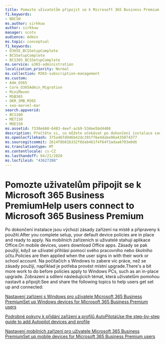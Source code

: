 ```yaml
---
title: Pomozte uživatelům připojit se k Microsoft 365 Business Premium
f1.keywords:
- NOCSH
ms.author: sirkkuw
author: sirkkuw
manager: scotv
audience: Admin
ms.topic: conceptual
f1_keywords:
- O365E_BCSSetupComplete
- BCSSetupComplete
- BCS365_BCSSetupComplete
ms.service: o365-administration
localization_priority: Normal
ms.collection: M365-subscription-management
ms.custom:
- Adm_O365
- Core_O365Admin_Migration
- MiniMaven
- MSB365
- OKR_SMB_M365
- seo-marvel-mar
search.appverid:
- BCS160
- MET150
- MOE150
ms.assetid: f338e660-6483-4eef-acb9-53dee5bd4408
description: Přečtěte si, co můžete očekávat po dokončení instalace sady Business Cloud Suite a po zavedení výchozích zásad zařízení, které jsou připraveny k použití.
ms.openlocfilehash: 375a46fd946b42dc391ff6e4dabe98a435074377
ms.sourcegitcommit: 2614f8b81b332f8dab461f4f64f3adaa6703e0d6
ms.translationtype: MT
ms.contentlocale: cs-CZ
ms.lasthandoff: 04/21/2020
ms.locfileid: "43627208"
---
```

# <a name="help-users-connect-to-microsoft-365-business-premium"></a><span data-ttu-id="a5858-103">Pomozte uživatelům připojit se k Microsoft 365 Business Premium</span><span class="sxs-lookup"><span data-stu-id="a5858-103">Help users connect to Microsoft 365 Business Premium</span></span>

<span data-ttu-id="a5858-104">Po dokončení instalace jsou výchozí zásady zařízení na místě a připraveny k použití.</span><span class="sxs-lookup"><span data-stu-id="a5858-104">After you complete setup, your default device policies are in place and ready to apply.</span></span> <span data-ttu-id="a5858-105">Na mobilních zařízeních si uživatelé stahují aplikace Office.</span><span class="sxs-lookup"><span data-stu-id="a5858-105">On mobile devices, users download Office apps.</span></span> <span data-ttu-id="a5858-106">Zásady se pak použijí, když se uživatel přihlásí pomocí svého pracovního nebo školního účtu.</span><span class="sxs-lookup"><span data-stu-id="a5858-106">Policies are then applied when the user signs in with their work or school account.</span></span> <span data-ttu-id="a5858-107">Na počítačích s Windows to zabere víc práce, než se zásady použijí, například je potřeba provést místní upgrade.</span><span class="sxs-lookup"><span data-stu-id="a5858-107">There's a bit more work to do before policies apply to Windows PCs, such as an in-place upgrade.</span></span> <span data-ttu-id="a5858-108">Zobrazení a sdílení následujících témat, která uživatelům pomohou nastavit a připojit:</span><span class="sxs-lookup"><span data-stu-id="a5858-108">See and share the following topics to help users get set up and connected:</span></span>
  
[<span data-ttu-id="a5858-109">Nastavení zařízení s Windows pro uživatele Microsoft 365 Business Premium</span><span class="sxs-lookup"><span data-stu-id="a5858-109">Set up Windows devices for Microsoft 365 Business Premium users</span></span>](set-up-windows-devices.md)
  
[<span data-ttu-id="a5858-110">Podrobné pokyny k přidání zařízení a profilů AutoPilota</span><span class="sxs-lookup"><span data-stu-id="a5858-110">Use the step-by-step guide to add Autopilot devices and profile</span></span>](add-autopilot-devices-and-profile.md)
  
[<span data-ttu-id="a5858-111">Nastavení mobilních zařízení pro uživatele Microsoft 365 Business Premium</span><span class="sxs-lookup"><span data-stu-id="a5858-111">Set up mobile devices for Microsoft 365 Business Premium users</span></span>](set-up-mobile-devices.md)
  

